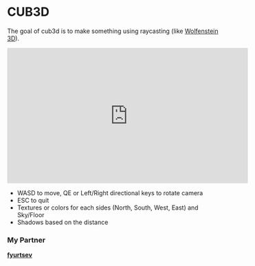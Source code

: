 # CUB3D

The goal of cub3d is to make something using raycasting (like [Wolfenstein 3D](https://fr.wikipedia.org/wiki/Wolfenstein_3D)).

<iframe width="560" height="315" src="https://www.youtube-nocookie.com/embed/26AZNpdbnAE" title="YouTube video player" frameborder="0" allow="accelerometer; autoplay; clipboard-write; encrypted-media; gyroscope; picture-in-picture; web-share" allowfullscreen></iframe>

* WASD to move, QE or Left/Right directional keys to rotate camera
* ESC to quit
* Textures or colors for each sides (North, South, West, East) and Sky/Floor
* Shadows based on the distance

### My Partner

<b>[fyurtsev](https://github.com/fyurtsev)</b>
